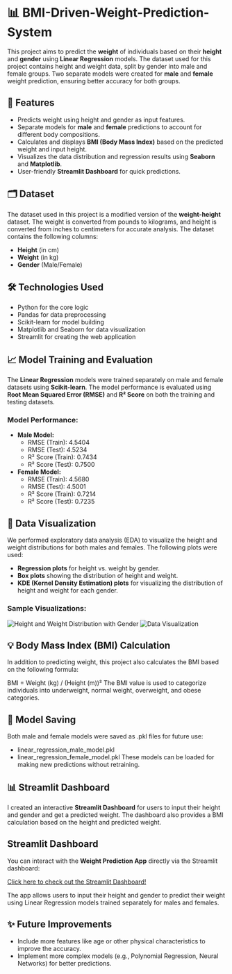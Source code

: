 # 📊 BMI-Driven-Weight-Prediction-System

This project aims to predict the **weight** of individuals based on their **height** and **gender** using **Linear Regression** models. The dataset used for this project contains height and weight data, split by gender into male and female groups. Two separate models were created for **male** and **female** weight prediction, ensuring better accuracy for both groups.

## 🚀 Features
- Predicts weight using height and gender as input features.
- Separate models for **male** and **female** predictions to account for different body compositions.
- Calculates and displays **BMI (Body Mass Index)** based on the predicted weight and input height.
- Visualizes the data distribution and regression results using **Seaborn** and **Matplotlib**.
- User-friendly **Streamlit Dashboard** for quick predictions.

## 🗂️ Dataset
The dataset used in this project is a modified version of the **weight-height** dataset. The weight is converted from pounds to kilograms, and height is converted from inches to centimeters for accurate analysis. The dataset contains the following columns:
- **Height** (in cm)
- **Weight** (in kg)
- **Gender** (Male/Female)

## 🛠️ Technologies Used

- Python for the core logic
- Pandas for data preprocessing
- Scikit-learn for model building
- Matplotlib and Seaborn for data visualization
- Streamlit for creating the web application

## 📈 Model Training and Evaluation
The **Linear Regression** models were trained separately on male and female datasets using **Scikit-learn**. The model performance is evaluated using **Root Mean Squared Error (RMSE)** and **R² Score** on both the training and testing datasets.

### Model Performance:
- **Male Model:**
  - RMSE (Train): 4.5404
  - RMSE (Test): 4.5234
  - R² Score (Train): 0.7434
  - R² Score (Test): 0.7500
- **Female Model:**
  - RMSE (Train): 4.5680
  - RMSE (Test): 4.5001
  - R² Score (Train): 0.7214
  - R² Score (Test): 0.7235

## 🎨 Data Visualization
We performed exploratory data analysis (EDA) to visualize the height and weight distributions for both males and females. The following plots were used:
- **Regression plots** for height vs. weight by gender.
- **Box plots** showing the distribution of height and weight.
- **KDE (Kernel Density Estimation) plots** for visualizing the distribution of height and weight for each gender.
  
### Sample Visualizations:

![Height and Weight Distribution with Gender](https://github.com/user-attachments/assets/77db62b1-c04f-497a-86f1-0046ac6f50b0)
![Data Visualization](https://github.com/user-attachments/assets/3f49bdfd-1b30-4411-b60d-a474dd1a7dbc)

## 💡 Body Mass Index (BMI) Calculation
In addition to predicting weight, this project also calculates the BMI based on the following formula:

BMI = Weight (kg) / (Height (m))²
The BMI value is used to categorize individuals into underweight, normal weight, overweight, and obese categories.


## 💾 Model Saving
Both male and female models were saved as .pkl files for future use:

- linear_regression_male_model.pkl
- linear_regression_female_model.pkl
These models can be loaded for making new predictions without retraining.

## 📊 Streamlit Dashboard

I created an interactive **Streamlit Dashboard** for users to input their height and gender and get a predicted weight. The dashboard also provides a BMI calculation based on the height and predicted weight.
## Streamlit Dashboard

You can interact with the **Weight Prediction App** directly via the Streamlit dashboard:

[Click here to check out the Streamlit Dashboard!](https://share.streamlit.io/your-streamlit-app-link)

The app allows users to input their height and gender to predict their weight using Linear Regression models trained separately for males and females.

## ✨ Future Improvements
- Include more features like age or other physical characteristics to improve the accuracy.
- Implement more complex models (e.g., Polynomial Regression, Neural Networks) for better predictions.

